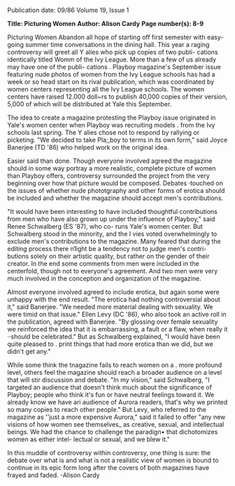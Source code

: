 Publication date: 09/86
Volume 19, Issue 1

**Title: Picturing Women**
**Author: Alison Cardy**
**Page number(s): 8-9**

Picturing Women 
Abandon all hope of starting off first 
semester with easy-going summer time 
conversations in the dining hall. This 
year a raging controversy will greet all 
Y alies who pick up copies of two publi-
cations identically titled Womm of the 
Ivy League. More than a few of us 
already may have one of the publi-
cations . Playboy magazine's September 
issue featuring nude photos of women 
from the Ivy League schools has had a 
week or so head start on its rival 
publication, which was coordinated by 
women centers representing all the Ivy 
League schools. The women centers 
have raised 12.000 doll~rs to publish 
40,000 copies of their version, 5,000 of 
which will be distributed at Yale this 
September. 


The idea to create a magazine 
protesting the Playboy issue originated 
in Yale's women center when Playboy 
was recruiting models . from the Ivy 
schools last spring. The Y alies chose 
not to respond by rallying or picketing. 
"We decided to take Pla;,boy to terms in 
its own form," said Joyce Banerjee 
(TD '86) who helped work on the 
original idea. 

Easier said than done. Though 
everyone 
involved agreed the 
magazine should in some way portray 
a more realistic, complete picture of 
women than Playboy offers, controversy 
surrounded the project from the very 
beginning over how that picture would 
be composed. Debates ·touched on the 
issues of whether nude phototgraphy 
and other forms of erotica should be 
included and whether the magazine 
should accept men's contributions. 

"It would have been interesting to 
have included thoughtful contributions 
from men who have also grown up 
under the influence of Playboy," said 
Renee Schwalberg (ES '87), who co-
runs 
Yale's 
women 
center. 
But 
Schwalberg stood in the minority, and 
the I vies voted overwhelmingly to 
exclude men's contributions to the 
magazine. Many feared that during 
the editing process there n1ight be a 
tendency not to judge men's contri-
butions solely on their artistic quality, 
but rather on the gender of their 
creator. In the end some comments 
from men were 
included in the 
centerfold, though not to everyone's 
agreement. And two men were very 
much involved in the conception and 
organization of the magazine. 

Almost everyone involved agreed to 
include erotica, but again some were 
unhappy with the end result. "The 
erotica had 
nothing controversial 
about it," said Banerjee. "We needed 
more material dealing with sexuality. 
We were timid on that issue." Ellen 
Levy (DC '86), who also took an active 
roll in the publication, agreed with 
Banerjee. "By glossing over female 
sexuality we reinforced the idea that it 
is embarrassing, a fault or a flaw, when 
really it ··should be celebrated." But as 
Schwalberg explained, "I would have 
been quite pleased to . print things that 
had more erotica than we did, but we 
didn't get any." 

While some think the tnagazine fails 
to reach women on a . more profound 
level, others feel the magazine should 
reach a broader audience on a level 
that will stir discussion and debate. 
"In my vision," said Schwalberg, "I 
targeted an audience that doesn't think 
much about the significance of Playboy; 
people who think it's fun or have 
neutral feelings toward it. We already 
know we have ari audience of Aurora 
readers, that's why we printed so many 
copies to reach other people." But 
Levy, who referred to the magazine as 
''just a more expensive Aurora," said it 
failed to offer "any new visions of how 
women see themselves_ as creative, 
sexual, and intellectual beings. We had 
the chance to challenge the paradign• 
that dichotomizes women as either intel-
lectual or sexual, and we blew it." 

In this muddle of controversy within 
controversy, one thing is sure: the 
debate over what is and what is not a 
realistic view of women is bound to 
continue in its epic form long after the 
covers of both magazines have frayed 
and faded. 
-Alison Cardy
